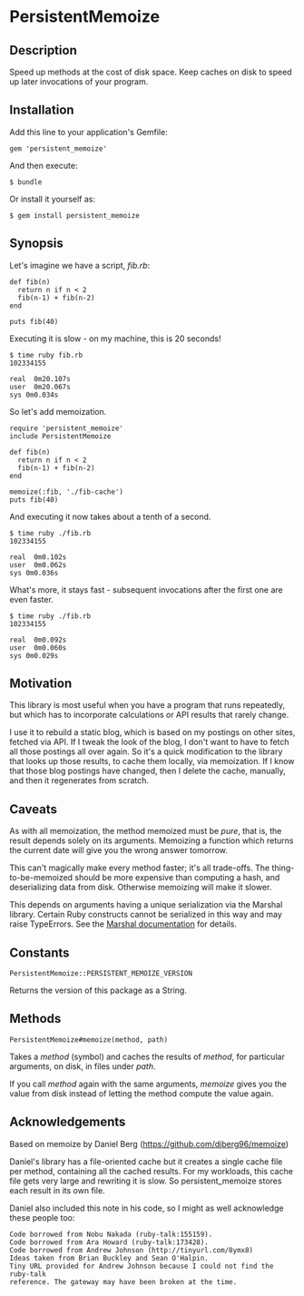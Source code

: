 # PersistentMemoize

## Description
Speed up methods at the cost of disk space. Keep caches on disk to speed
up later invocations of your program.

## Installation
Add this line to your application's Gemfile:

    gem 'persistent_memoize'

And then execute:

    $ bundle

Or install it yourself as:

    $ gem install persistent_memoize

## Synopsis

Let's imagine we have a script, _fib.rb_:

    def fib(n)
      return n if n < 2
      fib(n-1) + fib(n-2)
    end

    puts fib(40) 

Executing it is slow - on my machine, this is 20 seconds!
    
    $ time ruby fib.rb
    102334155

    real  0m20.107s
    user  0m20.067s
    sys 0m0.034s

So let's add memoization.

    require 'persistent_memoize'
    include PersistentMemoize

    def fib(n)
      return n if n < 2
      fib(n-1) + fib(n-2)
    end

    memoize(:fib, './fib-cache')
    puts fib(40) 

And executing it now takes about a tenth of a second.

    $ time ruby ./fib.rb
    102334155

    real  0m0.102s
    user  0m0.062s
    sys 0m0.036s

What's more, it stays fast - subsequent invocations after the first one are even faster.

    $ time ruby ./fib.rb
    102334155

    real  0m0.092s
    user  0m0.060s
    sys 0m0.029s

## Motivation

This library is most useful when you have a program that runs repeatedly,
but which has to incorporate calculations or API results that rarely 
change. 

I use it to rebuild a static blog, which is based on my postings 
on other sites, fetched via API. If I tweak the look of the blog, I don't want to have to
fetch all those postings all over again. So it's a quick modification
to the library that looks up those results, to cache them locally, via
memoization. If I know that those blog postings have changed, then I 
delete the cache, manually, and then it regenerates from scratch. 

## Caveats

As with all memoization, the method memoized must be _pure_, that
is, the result depends solely on its arguments. Memoizing a function which
returns the current date will give you the wrong answer tomorrow. 

This can't magically make every method faster; it's all trade-offs. The
thing-to-be-memoized should be more expensive than computing a hash, and 
deserializing data from disk. Otherwise memoizing will make it slower.

This depends on arguments having a unique serialization via the Marshal
library. Certain Ruby constructs cannot be serialized in this way and 
may raise TypeErrors. See the 
[Marshal documentation](http://www.ruby-doc.org/core-2.0/Marshal.html) for details. 


## Constants
    PersistentMemoize::PERSISTENT_MEMOIZE_VERSION

Returns the version of this package as a String.

## Methods
    PersistentMemoize#memoize(method, path)
Takes a _method_ (symbol) and caches the results of _method_, for 
particular arguments, on disk, in files under _path_. 

If you call _method_ again with the same arguments, _memoize_ gives
you the value from disk instead of letting the method compute the
value again.

## Acknowledgements

Based on memoize by Daniel Berg (https://github.com/djberg96/memoize)

Daniel's library has a file-oriented cache but it creates a single cache file per
method, containing all the cached results. For my workloads, this cache file 
gets very large and rewriting it is slow. So persistent_memoize stores each result
in its own file.

Daniel also included this note in his code, so I might as well acknowledge 
these people too:

    Code borrowed from Nobu Nakada (ruby-talk:155159).
    Code borrowed from Ara Howard (ruby-talk:173428).
    Code borrowed from Andrew Johnson (http://tinyurl.com/8ymx8)
    Ideas taken from Brian Buckley and Sean O'Halpin.
    Tiny URL provided for Andrew Johnson because I could not find the ruby-talk
    reference. The gateway may have been broken at the time.


